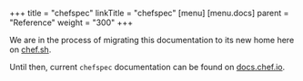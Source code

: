 +++
title = "chefspec"
linkTitle = "chefspec"
[menu]
  [menu.docs]
    parent = "Reference"
    weight = "300"
+++

We are in the process of migrating this documentation to its new home here on [chef.sh](https://chef.sh).

Until then, current `chefspec` documentation can be found on [docs.chef.io](https://docs.chef.io/chefspec.html).
